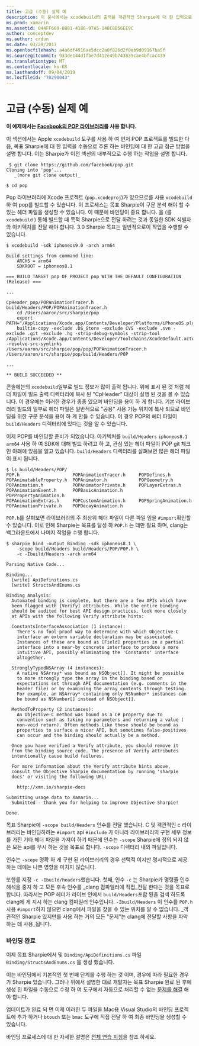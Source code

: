 ```yaml
---
title: 고급 (수동) 실제 예
description: 이 문서에서는 xcodebuild의 출력을 객관적인 Sharpie에 대 한 입력으로 사용 하는 방법에 대해 설명 합니다 .이를 통해 Sharpie가 내부적으로 수행 하는 작업을 파악할 수 있습니다.
ms.prod: xamarin
ms.assetid: 044FF669-0B81-4186-97A5-148C8B56EE9C
author: conceptdev
ms.author: crdun
ms.date: 03/29/2017
ms.openlocfilehash: a4a6df4916ae5dcc2a0f826d2f0ab9d09167ba5f
ms.sourcegitcommit: 933de144d1fbe7d412e49b743839cae4bfcac439
ms.translationtype: MT
ms.contentlocale: ko-KR
ms.lasthandoff: 09/04/2019
ms.locfileid: "70290043"
---
```

# <a name="advanced-manual-real-world-example"></a>고급 (수동) 실제 예

**이 예제에서는 [Facebook의 POP 라이브러리](https://github.com/facebook/pop)를 사용 합니다.**

이 섹션에서는 Apple `xcodebuild` 도구를 사용 하 여 먼저 POP 프로젝트를 빌드한 다음, 목표 Sharpie에 대 한 입력을 수동으로 추론 하는 바인딩에 대 한 고급 접근 방법을 설명 합니다. 이는 Sharpie가 이전 섹션의 내부적으로 수행 하는 작업을 설명 합니다.

```
 $ git clone https://github.com/facebook/pop.git
Cloning into 'pop'...
   _(more git clone output)_

$ cd pop
```

Pop 라이브러리에 Xcode 프로젝트 (`pop.xcodeproj`)가 있으므로를 사용 `xcodebuild` 하 여 pop를 빌드할 수 있습니다. 이 프로세스는 목표 Sharpie이 구문 분석 해야 할 수 있는 헤더 파일을 생성할 수 있습니다. 이 때문에 바인딩이 중요 합니다. 을 (를 `xcodebuild` ) 통해 빌드할 때 목적 Sharpie으로 전달 하려는 것과 동일한 SDK 식별자와 아키텍처를 전달 해야 합니다. 3.0 Sharpie 목표는 일반적으로이 작업을 수행할 수 있습니다.

```
$ xcodebuild -sdk iphoneos9.0 -arch arm64

Build settings from command line:
    ARCHS = arm64
    SDKROOT = iphoneos8.1
 
=== BUILD TARGET pop OF PROJECT pop WITH THE DEFAULT CONFIGURATION (Release) ===
 
...
 
CpHeader pop/POPAnimationTracer.h build/Headers/POP/POPAnimationTracer.h
    cd /Users/aaron/src/sharpie/pop
    export PATH="/Applications/Xcode.app/Contents/Developer/Platforms/iPhoneOS.platform/Developer/usr/bin:/Applications/Xcode.app/Contents/Developer/usr/bin:/Users/aaron/bin::/usr/local/bin:/usr/bin:/bin:/usr/sbin:/sbin:/opt/X11/bin:/usr/local/git/bin:/Users/aaron/.rvm/bin"
    builtin-copy -exclude .DS_Store -exclude CVS -exclude .svn -exclude .git -exclude .hg -strip-debug-symbols -strip-tool /Applications/Xcode.app/Contents/Developer/Toolchains/XcodeDefault.xctoolchain/usr/bin/strip -resolve-src-symlinks /Users/aaron/src/sharpie/pop/pop/POPAnimationTracer.h /Users/aaron/src/sharpie/pop/build/Headers/POP
 
...
 
** BUILD SUCCEEDED **
```

콘솔에는의 `xcodebuild`일부로 빌드 정보가 많이 출력 됩니다. 위에 표시 된 것 처럼 헤더 파일이 빌드 출력 디렉터리에 복사 된 "CpHeader" 대상이 실행 된 것을 볼 수 있습니다. 이 경우에는 이러한 경우가 종종 있으며 바인딩을 용이 하 게 합니다. 기본 라이브러리 빌드의 일부로 헤더 파일은 일반적으로 "공용" 사용 가능 위치에 복사 되므로 바인딩을 위한 구문 분석을 용이 하 게 만들 수 있습니다. 이 경우 POP의 헤더 파일이 `build/Headers` 디렉터리에 있다는 것을 알 수 있습니다.

이제 POP를 바인딩할 준비가 되었습니다. 아키텍처를 `build/Headers` `iphoneos8.1` `arm64` 사용 하 여 SDK에 대해 빌드 하려고 하 고, 관심 있는 헤더 파일이 POP git 체크 인 아래에 있음을 알고 있습니다. `build/Headers` 디렉터리를 살펴보면 많은 헤더 파일이 표시 됩니다.

```
$ ls build/Headers/POP/
POP.h                    POPAnimationTracer.h     POPDefines.h
POPAnimatableProperty.h  POPAnimator.h            POPGeometry.h
POPAnimation.h           POPAnimatorPrivate.h     POPLayerExtras.h
POPAnimationEvent.h      POPBasicAnimation.h      POPPropertyAnimation.h
POPAnimationExtras.h     POPCustomAnimation.h     POPSpringAnimation.h
POPAnimationPrivate.h    POPDecayAnimation.h
```

`POP.h`를 살펴보면 라이브러리의 주 최상위 헤더 파일이 다른 파일 임을 `#import`확인할 수 있습니다. 이로 인해 Sharpie는 목표를 달성 하 `POP.h` 는 데만 필요 하며, clang는 백그라운드에서 나머지 작업을 수행 합니다.

```
$ sharpie bind -output Binding -sdk iphoneos8.1 \
    -scope build/Headers build/Headers/POP/POP.h \
    -c -Ibuild/Headers -arch arm64

Parsing Native Code...

Binding...
  [write] ApiDefinitions.cs
  [write] StructsAndEnums.cs

Binding Analysis:
  Automated binding is complete, but there are a few APIs which have
  been flagged with [Verify] attributes. While the entire binding
  should be audited for best API design practices, look more closely
  at APIs with the following Verify attribute hints:

  ConstantsInterfaceAssociation (1 instance):
    There's no fool-proof way to determine with which Objective-C
    interface an extern variable declaration may be associated.
    Instances of these are bound as [Field] properties in a partial
    interface into a near-by concrete interface to produce a more
    intuitive API, possibly eliminating the 'Constants' interface
    altogether.

  StronglyTypedNSArray (4 instances):
    A native NSArray* was bound as NSObject[]. It might be possible
    to more strongly type the array in the binding based on
    expectations set through API documentation (e.g. comments in the
    header file) or by examining the array contents through testing.
    For example, an NSArray* containing only NSNumber* instances can
    be bound as NSNumber[] instead of NSObject[].

  MethodToProperty (2 instances):
    An Objective-C method was bound as a C# property due to
    convention such as taking no parameters and returning a value (
    non-void return). Often methods like these should be bound as
    properties to surface a nicer API, but sometimes false-positives
    can occur and the binding should actually be a method.

  Once you have verified a Verify attribute, you should remove it
  from the binding source code. The presence of Verify attributes
  intentionally cause build failures.

  For more information about the Verify attribute hints above,
  consult the Objective Sharpie documentation by running 'sharpie
  docs' or visiting the following URL:

    http://xmn.io/sharpie-docs

Submitting usage data to Xamarin...
  Submitted - thank you for helping to improve Objective Sharpie!

Done.
```

목표 Sharpie에 `-scope build/Headers` 인수를 전달 했습니다. C 및 객관적인 c 라이브러리는 바인딩하려는 `#import` api `#include` 가 아니라 라이브러리의 구현 세부 정보를 가진 기타 헤더 파일을 가져야 하기 때문에 인수는 `-scope` Sharpie에 정의 되지 않은 모든 api를 무시 하는 것을 목표로 합니다. `-scope` 디렉터리 내의 파일입니다.

인수는 `-scope` 명확 하 게 구현 된 라이브러리의 경우 선택적 이지만 명시적으로 제공 하는 데에는 나쁜 영향을 미치지 않습니다.

또한를 지정 `-c -Ibuild/headers`했습니다. 첫째, 인수 `-c` 는 Sharpie가 명령줄 인수 해석을 중지 하 고 모든 후속 인수를 _clang 컴파일러에 직접_전달 한다는 것을 목표로 합니다. 따라서는 POP 헤더가 라이브 인에서 `build/Headers`포함 된을 검색 하도록 clang에 게 지시 하는 clang 컴파일러 인수입니다. `-Ibuild/Headers` 이 인수를 `POP.h` 사용 `#import`하지 않으면 clang에서 파일을 찾을 수 있는 위치를 알 수 없습니다. _객관적인 Sharpie 있지만를 사용 하는 거의 모든 "문제"는 clang에 전달할 사항을 파악 하는 데 사용_됩니다.

### <a name="completing-the-binding"></a>바인딩 완료

이제 목표 Sharpie에서 및 `Binding/ApiDefinitions.cs` 파일 `Binding/StructsAndEnums.cs` 을 생성 했습니다.

이는 바인딩에서 기본적인 첫 번째 단계를 수행 하는 것 이며, 경우에 따라 필요한 경우가 Sharpie 있습니다. 그러나 위에서 설명한 대로 개발자는 목표 Sharpie 완료 된 후에 생성 된 파일을 수동으로 수정 하 여 도구에서 자동으로 처리할 수 없는 [문제를 해결](~/cross-platform/macios/binding/objective-sharpie/platform/apidefinitions-structsandenums.md) 해야 합니다.

업데이트가 완료 되 면 이제 이러한 두 파일을 Mac용 Visual Studio의 바인딩 프로젝트에 추가 하거나 `btouch` 또는 `bmac` 도구에 직접 전달 하 여 최종 바인딩을 생성할 수 있습니다.

바인딩 프로세스에 대 한 자세한 설명은 [전체 연습 지침](~/ios/platform/binding-objective-c/walkthrough.md)을 참조 하세요.
